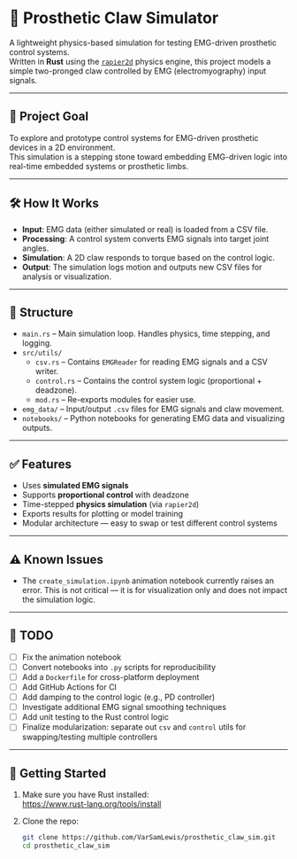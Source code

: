 ﻿# 🦾 Prosthetic Claw Simulator

A lightweight physics-based simulation for testing EMG-driven prosthetic control systems.  
Written in **Rust** using the [`rapier2d`](https://rapier.rs/) physics engine, this project models a simple two-pronged claw controlled by EMG (electromyography) input signals.

---

## 🎯 Project Goal

To explore and prototype control systems for EMG-driven prosthetic devices in a 2D environment.  
This simulation is a stepping stone toward embedding EMG-driven logic into real-time embedded systems or prosthetic limbs.

---

## 🛠 How It Works

- **Input**: EMG data (either simulated or real) is loaded from a CSV file.
- **Processing**: A control system converts EMG signals into target joint angles.
- **Simulation**: A 2D claw responds to torque based on the control logic.
- **Output**: The simulation logs motion and outputs new CSV files for analysis or visualization.

---

## 📁 Structure

- `main.rs` – Main simulation loop. Handles physics, time stepping, and logging.
- `src/utils/`
  - `csv.rs` – Contains `EMGReader` for reading EMG signals and a CSV writer.
  - `control.rs` – Contains the control system logic (proportional + deadzone).
  - `mod.rs` – Re-exports modules for easier use.
- `emg_data/` – Input/output `.csv` files for EMG signals and claw movement.
- `notebooks/` – Python notebooks for generating EMG data and visualizing outputs.

---

## ✅ Features

- Uses **simulated EMG signals**
- Supports **proportional control** with deadzone
- Time-stepped **physics simulation** (via `rapier2d`)
- Exports results for plotting or model training
- Modular architecture — easy to swap or test different control systems

---

## ⚠ Known Issues

- The `create_simulation.ipynb` animation notebook currently raises an error. This is not critical — it is for visualization only and does not impact the simulation logic.

---

## 📝 TODO

- [ ] Fix the animation notebook
- [ ] Convert notebooks into `.py` scripts for reproducibility
- [ ] Add a `Dockerfile` for cross-platform deployment
- [ ] Add GitHub Actions for CI
- [ ] Add damping to the control logic (e.g., PD controller)
- [ ] Investigate additional EMG signal smoothing techniques
- [ ] Add unit testing to the Rust control logic
- [ ] Finalize modularization: separate out `csv` and `control` utils for swapping/testing multiple controllers

---

## 🚀 Getting Started

1. Make sure you have Rust installed:  
   https://www.rust-lang.org/tools/install

2. Clone the repo:

   ```bash
   git clone https://github.com/VarSamLewis/prosthetic_claw_sim.git
   cd prosthetic_claw_sim
